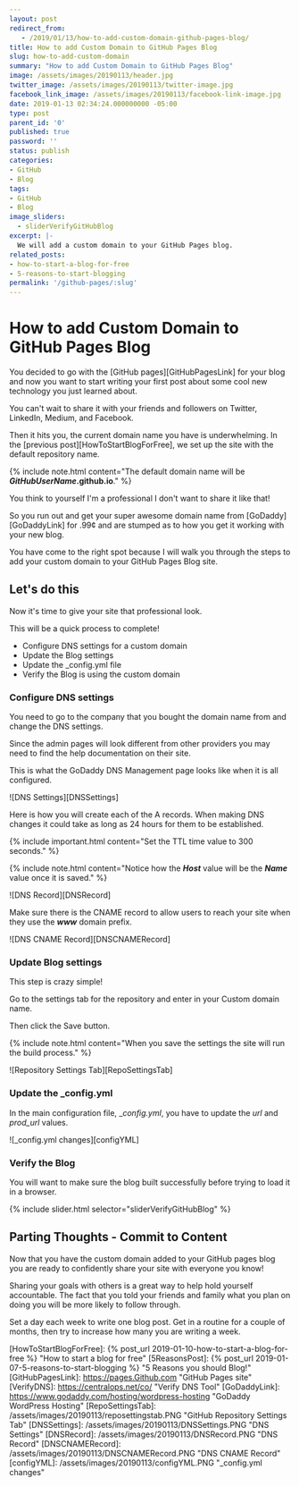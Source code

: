 ```yaml
---
layout: post
redirect_from:
   - /2019/01/13/how-to-add-custom-domain-github-pages-blog/
title: How to add Custom Domain to GitHub Pages Blog
slug: how-to-add-custom-domain
summary: "How to add Custom Domain to GitHub Pages Blog"
image: /assets/images/20190113/header.jpg
twitter_image: /assets/images/20190113/twitter-image.jpg
facebook_link_image: /assets/images/20190113/facebook-link-image.jpg
date: 2019-01-13 02:34:24.000000000 -05:00
type: post
parent_id: '0'
published: true
password: ''
status: publish
categories:
- GitHub
- Blog
tags:
- GitHub
- Blog
image_sliders:
  - sliderVerifyGitHubBlog
excerpt: |-
  We will add a custom domain to your GitHub Pages blog.
related_posts:
- how-to-start-a-blog-for-free
- 5-reasons-to-start-blogging
permalink: '/github-pages/:slug'
---
```


# How to add Custom Domain to GitHub Pages Blog

You decided to go with the [GitHub pages][GitHubPagesLink] for your blog and now you want to start writing your first post about some cool new technology you just learned about.

You can't wait to share it with your friends and followers on Twitter, LinkedIn, Medium, and Facebook.

Then it hits you, the current domain name you have is underwhelming. In the [previous post][HowToStartBlogForFree], we set up the site with the default repository name.

{% include note.html content="The default domain name will be <b><i>GitHubUserName</i>.github.io</b>." %}

You think to yourself I'm a professional I don't want to share it like that!

So you run out and get your super awesome domain name from [GoDaddy][GoDaddyLink] for .99¢ and are stumped as to how you get it working with your new blog.

You have come to the right spot because I will walk you through the steps to add your custom domain to your GitHub Pages Blog site.

## Let's do this

Now it's time to give your site that professional look.

This will be a quick process to complete!

- Configure DNS settings for a custom domain
- Update the Blog settings
- Update the _config.yml file
- Verify the Blog is using the custom domain

### Configure DNS settings

You need to go to the company that you bought the domain name from and change the DNS settings.

Since the admin pages will look different from other providers you may need to find the help documentation on their site.

This is what the GoDaddy DNS Management page looks like when it is all configured.

![DNS Settings][DNSSettings]

Here is how you will create each of the A records. When making DNS changes it could take as long as 24 hours for them to be established.

{% include important.html content="Set the TTL time value to 300 seconds." %}

{% include note.html content="Notice how the <b><i>Host</i></b> value will be the <b><i>Name</i></b> value once it is saved." %}

![DNS Record][DNSRecord]

Make sure there is the CNAME record to allow users to reach your site when they use the **_www_** domain prefix.

![DNS CNAME Record][DNSCNAMERecord]

### Update Blog settings

This step is crazy simple!

Go to the settings tab for the repository and enter in your Custom domain name.

Then click the Save button.

{% include note.html content="When you save the settings the site will run the build process." %}

![Repository Settings Tab][RepoSettingsTab]

### Update the _config.yml

In the main configuration file, __config.yml_, you have to update the *url* and *prod_url* values.

![_config.yml changes][configYML]

### Verify the Blog

You will want to make sure the blog built successfully before trying to load it in a browser.

{% include slider.html selector="sliderVerifyGitHubBlog" %}

## Parting Thoughts - Commit to Content

Now that you have the custom domain added to your GitHub pages blog you are ready to confidently share your site with everyone you know!

Sharing your goals with others is a great way to help hold yourself accountable. The fact that you told your friends and family what you plan on doing you will be more likely to follow through.

Set a day each week to write one blog post. Get in a routine for a couple of months, then try to increase how many you are writing a week.

[HowToStartBlogForFree]: {% post_url 2019-01-10-how-to-start-a-blog-for-free %}  "How to start a blog for free"
[5ReasonsPost]: {% post_url 2019-01-07-5-reasons-to-start-blogging %}  "5 Reasons you should Blog!"
[GitHubPagesLink]: https://pages.Github.com "GitHub Pages site"
[VerifyDNS]: https://centralops.net/co/ "Verify DNS Tool"
[GoDaddyLink]: https://www.godaddy.com/hosting/wordpress-hosting "GoDaddy WordPress Hosting"
[RepoSettingsTab]: /assets/images/20190113/reposettingstab.PNG "GitHub Repository Settings Tab"
[DNSSettings]: /assets/images/20190113/DNSSettings.PNG "DNS Settings"
[DNSRecord]: /assets/images/20190113/DNSRecord.PNG "DNS Record"
[DNSCNAMERecord]: /assets/images/20190113/DNSCNAMERecord.PNG "DNS CNAME Record"
[configYML]: /assets/images/20190113/configYML.PNG "_config.yml changes"